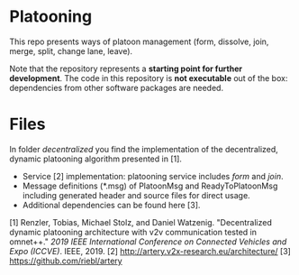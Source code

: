 # Platooning

This repo presents ways of platoon management (form, dissolve, join, merge, split, change lane, leave).

Note that the repository represents a **starting point for further development**. The code in this repository is **not executable** out of the box: dependencies from other software packages are needed.

# Files

In folder *decentralized* you find the implementation of the decentralized, dynamic platooning algorithm presented in [1].
- Service [2] implementation: platooning service includes *form* and *join*.
- Message definitions (*.msg) of PlatoonMsg and ReadyToPlatoonMsg including generated header and source files for direct usage.
- Additional dependencies can be found here [3].

[1] Renzler, Tobias, Michael Stolz, and Daniel Watzenig. "Decentralized dynamic platooning architecture with v2v communication tested in omnet++." _2019 IEEE International Conference on Connected Vehicles and Expo (ICCVE)_. IEEE, 2019.
[2] http://artery.v2x-research.eu/architecture/
[3] https://github.com/riebl/artery